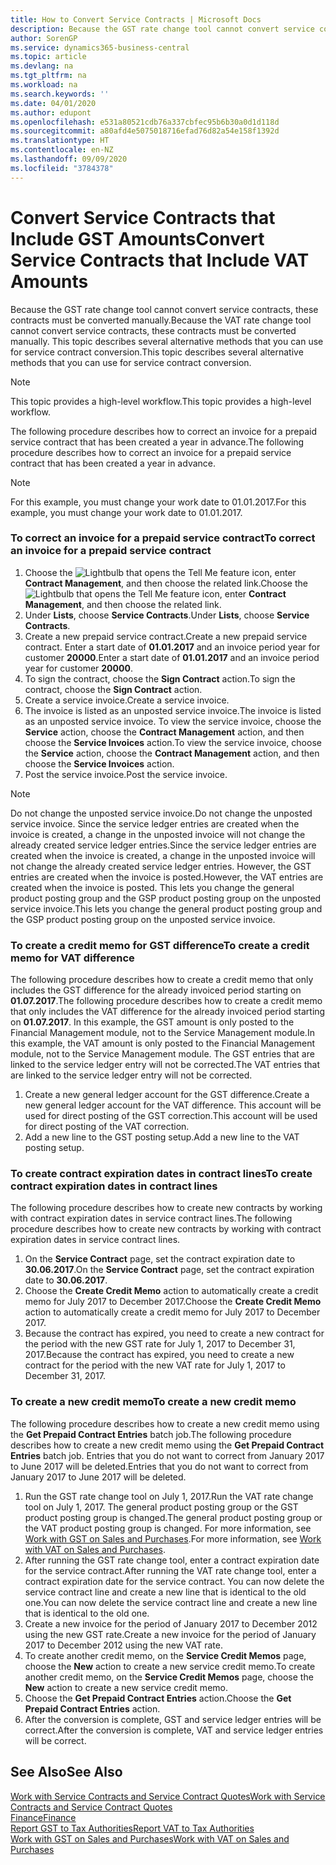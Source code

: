 ```yaml
---
title: How to Convert Service Contracts | Microsoft Docs
description: Because the GST rate change tool cannot convert service contracts, these contracts must be converted manually. This topic describes several alternative methods that you can use for service contract conversion.
author: SorenGP
ms.service: dynamics365-business-central
ms.topic: article
ms.devlang: na
ms.tgt_pltfrm: na
ms.workload: na
ms.search.keywords: ''
ms.date: 04/01/2020
ms.author: edupont
ms.openlocfilehash: e531a80521cdb76a337cbfec95b6b30a0d1d118d
ms.sourcegitcommit: a80afd4e5075018716efad76d82a54e158f1392d
ms.translationtype: HT
ms.contentlocale: en-NZ
ms.lasthandoff: 09/09/2020
ms.locfileid: "3784378"
---
```

# <a name="convert-service-contracts-that-include-vat-amounts"></a><span data-ttu-id="f5494-104">Convert Service Contracts that Include GST Amounts</span><span class="sxs-lookup"><span data-stu-id="f5494-104">Convert Service Contracts that Include VAT Amounts</span></span>
<span data-ttu-id="f5494-105">Because the GST rate change tool cannot convert service contracts, these contracts must be converted manually.</span><span class="sxs-lookup"><span data-stu-id="f5494-105">Because the VAT rate change tool cannot convert service contracts, these contracts must be converted manually.</span></span> <span data-ttu-id="f5494-106">This topic describes several alternative methods that you can use for service contract conversion.</span><span class="sxs-lookup"><span data-stu-id="f5494-106">This topic describes several alternative methods that you can use for service contract conversion.</span></span>  

> [!NOTE]  
>  <span data-ttu-id="f5494-107">This topic provides a high-level workflow.</span><span class="sxs-lookup"><span data-stu-id="f5494-107">This topic provides a high-level workflow.</span></span>  

 <span data-ttu-id="f5494-108">The following procedure describes how to correct an invoice for a prepaid service contract that has been created a year in advance.</span><span class="sxs-lookup"><span data-stu-id="f5494-108">The following procedure describes how to correct an invoice for a prepaid service contract that has been created a year in advance.</span></span>  

> [!NOTE]  
>  <span data-ttu-id="f5494-109">For this example, you must change your work date to 01.01.2017.</span><span class="sxs-lookup"><span data-stu-id="f5494-109">For this example, you must change your work date to 01.01.2017.</span></span>  

### <a name="to-correct-an-invoice-for-a-prepaid-service-contract"></a><span data-ttu-id="f5494-110">To correct an invoice for a prepaid service contract</span><span class="sxs-lookup"><span data-stu-id="f5494-110">To correct an invoice for a prepaid service contract</span></span>  
1. <span data-ttu-id="f5494-111">Choose the ![Lightbulb that opens the Tell Me feature](media/ui-search/search_small.png "Tell me what you want to do") icon, enter **Contract Management**, and then choose the related link.</span><span class="sxs-lookup"><span data-stu-id="f5494-111">Choose the ![Lightbulb that opens the Tell Me feature](media/ui-search/search_small.png "Tell me what you want to do") icon, enter **Contract Management**, and then choose the related link.</span></span>  
2. <span data-ttu-id="f5494-112">Under **Lists**, choose **Service Contracts**.</span><span class="sxs-lookup"><span data-stu-id="f5494-112">Under **Lists**, choose **Service Contracts**.</span></span>  
3. <span data-ttu-id="f5494-113">Create a new prepaid service contract.</span><span class="sxs-lookup"><span data-stu-id="f5494-113">Create a new prepaid service contract.</span></span> <span data-ttu-id="f5494-114">Enter a start date of **01.01.2017** and an invoice period year for customer **20000**.</span><span class="sxs-lookup"><span data-stu-id="f5494-114">Enter a start date of **01.01.2017** and an invoice period year for customer **20000**.</span></span>  
4. <span data-ttu-id="f5494-115">To sign the contract, choose the **Sign Contract** action.</span><span class="sxs-lookup"><span data-stu-id="f5494-115">To sign the contract, choose the **Sign Contract** action.</span></span>  
5. <span data-ttu-id="f5494-116">Create a service invoice.</span><span class="sxs-lookup"><span data-stu-id="f5494-116">Create a service invoice.</span></span>
6. <span data-ttu-id="f5494-117">The invoice is listed as an unposted service invoice.</span><span class="sxs-lookup"><span data-stu-id="f5494-117">The invoice is listed as an unposted service invoice.</span></span> <span data-ttu-id="f5494-118">To view the service invoice, choose the **Service** action, choose the **Contract Management** action, and then choose the **Service Invoices** action.</span><span class="sxs-lookup"><span data-stu-id="f5494-118">To view the service invoice, choose the **Service** action, choose the **Contract Management** action, and then choose the **Service Invoices** action.</span></span>  
7. <span data-ttu-id="f5494-119">Post the service invoice.</span><span class="sxs-lookup"><span data-stu-id="f5494-119">Post the service invoice.</span></span>  

> [!NOTE]  
>  <span data-ttu-id="f5494-120">Do not change the unposted service invoice.</span><span class="sxs-lookup"><span data-stu-id="f5494-120">Do not change the unposted service invoice.</span></span> <span data-ttu-id="f5494-121">Since the service ledger entries are created when the invoice is created, a change in the unposted invoice will not change the already created service ledger entries.</span><span class="sxs-lookup"><span data-stu-id="f5494-121">Since the service ledger entries are created when the invoice is created, a change in the unposted invoice will not change the already created service ledger entries.</span></span> <span data-ttu-id="f5494-122">However, the GST entries are created when the invoice is posted.</span><span class="sxs-lookup"><span data-stu-id="f5494-122">However, the VAT entries are created when the invoice is posted.</span></span> <span data-ttu-id="f5494-123">This lets you change the general product posting group and the GSP product posting group on the unposted service invoice.</span><span class="sxs-lookup"><span data-stu-id="f5494-123">This lets you change the general product posting group and the GSP product posting group on the unposted service invoice.</span></span>  

### <a name="to-create-a-credit-memo-for-vat-difference"></a><span data-ttu-id="f5494-124">To create a credit memo for GST difference</span><span class="sxs-lookup"><span data-stu-id="f5494-124">To create a credit memo for VAT difference</span></span>  
<span data-ttu-id="f5494-125">The following procedure describes how to create a credit memo that only includes the GST difference for the already invoiced period starting on **01.07.2017**.</span><span class="sxs-lookup"><span data-stu-id="f5494-125">The following procedure describes how to create a credit memo that only includes the VAT difference for the already invoiced period starting on **01.07.2017**.</span></span> <span data-ttu-id="f5494-126">In this example, the GST amount is only posted to the Financial Management module, not to the Service Management module.</span><span class="sxs-lookup"><span data-stu-id="f5494-126">In this example, the VAT amount is only posted to the Financial Management module, not to the Service Management module.</span></span> <span data-ttu-id="f5494-127">The GST entries that are linked to the service ledger entry will not be corrected.</span><span class="sxs-lookup"><span data-stu-id="f5494-127">The VAT entries that are linked to the service ledger entry will not be corrected.</span></span>  

1. <span data-ttu-id="f5494-128">Create a new general ledger account for the GST difference.</span><span class="sxs-lookup"><span data-stu-id="f5494-128">Create a new general ledger account for the VAT difference.</span></span> <span data-ttu-id="f5494-129">This account will be used for direct posting of the GST correction.</span><span class="sxs-lookup"><span data-stu-id="f5494-129">This account will be used for direct posting of the VAT correction.</span></span>  
2. <span data-ttu-id="f5494-130">Add a new line to the GST posting setup.</span><span class="sxs-lookup"><span data-stu-id="f5494-130">Add a new line to the VAT posting setup.</span></span>  

### <a name="to-create-contract-expiration-dates-in-contract-lines"></a><span data-ttu-id="f5494-131">To create contract expiration dates in contract lines</span><span class="sxs-lookup"><span data-stu-id="f5494-131">To create contract expiration dates in contract lines</span></span>  
<span data-ttu-id="f5494-132">The following procedure describes how to create new contracts by working with contract expiration dates in service contract lines.</span><span class="sxs-lookup"><span data-stu-id="f5494-132">The following procedure describes how to create new contracts by working with contract expiration dates in service contract lines.</span></span>  

1. <span data-ttu-id="f5494-133">On the **Service Contract** page, set the contract expiration date to **30.06.2017**.</span><span class="sxs-lookup"><span data-stu-id="f5494-133">On the **Service Contract** page, set the contract expiration date to **30.06.2017**.</span></span>  
2. <span data-ttu-id="f5494-134">Choose the **Create Credit Memo** action to automatically create a credit memo for July 2017 to December 2017.</span><span class="sxs-lookup"><span data-stu-id="f5494-134">Choose the **Create Credit Memo** action to automatically create a credit memo for July 2017 to December 2017.</span></span>  
3. <span data-ttu-id="f5494-135">Because the contract has expired, you need to create a new contract for the period with the new GST rate for July 1, 2017 to December 31, 2017.</span><span class="sxs-lookup"><span data-stu-id="f5494-135">Because the contract has expired, you need to create a new contract for the period with the new VAT rate for July 1, 2017 to December 31, 2017.</span></span>  

### <a name="to-create-a-new-credit-memo"></a><span data-ttu-id="f5494-136">To create a new credit memo</span><span class="sxs-lookup"><span data-stu-id="f5494-136">To create a new credit memo</span></span>  
<span data-ttu-id="f5494-137">The following procedure describes how to create a new credit memo using the **Get Prepaid Contract Entries** batch job.</span><span class="sxs-lookup"><span data-stu-id="f5494-137">The following procedure describes how to create a new credit memo using the **Get Prepaid Contract Entries** batch job.</span></span> <span data-ttu-id="f5494-138">Entries that you do not want to correct from January 2017 to June 2017 will be deleted.</span><span class="sxs-lookup"><span data-stu-id="f5494-138">Entries that you do not want to correct from January 2017 to June 2017 will be deleted.</span></span>  

1. <span data-ttu-id="f5494-139">Run the GST rate change tool on July 1, 2017.</span><span class="sxs-lookup"><span data-stu-id="f5494-139">Run the VAT rate change tool on July 1, 2017.</span></span> <span data-ttu-id="f5494-140">The general product posting group or the GST product posting group is changed.</span><span class="sxs-lookup"><span data-stu-id="f5494-140">The general product posting group or the VAT product posting group is changed.</span></span> <span data-ttu-id="f5494-141">For more information, see [Work with GST on Sales and Purchases](finance-work-with-vat.md).</span><span class="sxs-lookup"><span data-stu-id="f5494-141">For more information, see [Work with VAT on Sales and Purchases](finance-work-with-vat.md).</span></span>  
2. <span data-ttu-id="f5494-142">After running the GST rate change tool, enter a contract expiration date for the service contract.</span><span class="sxs-lookup"><span data-stu-id="f5494-142">After running the VAT rate change tool, enter a contract expiration date for the service contract.</span></span> <span data-ttu-id="f5494-143">You can now delete the service contract line and create a new line that is identical to the old one.</span><span class="sxs-lookup"><span data-stu-id="f5494-143">You can now delete the service contract line and create a new line that is identical to the old one.</span></span>  
3. <span data-ttu-id="f5494-144">Create a new invoice for the period of January 2017 to December 2012 using the new GST rate.</span><span class="sxs-lookup"><span data-stu-id="f5494-144">Create a new invoice for the period of January 2017 to December 2012 using the new VAT rate.</span></span>  
4. <span data-ttu-id="f5494-145">To create another credit memo, on the **Service Credit Memos** page, choose the **New** action to create a new service credit memo.</span><span class="sxs-lookup"><span data-stu-id="f5494-145">To create another credit memo, on the **Service Credit Memos** page, choose the **New** action to create a new service credit memo.</span></span>  
5. <span data-ttu-id="f5494-146">Choose the **Get Prepaid Contract Entries** action.</span><span class="sxs-lookup"><span data-stu-id="f5494-146">Choose the **Get Prepaid Contract Entries** action.</span></span>  
6. <span data-ttu-id="f5494-147">After the conversion is complete, GST and service ledger entries will be correct.</span><span class="sxs-lookup"><span data-stu-id="f5494-147">After the conversion is complete, VAT and service ledger entries will be correct.</span></span>  

## <a name="see-also"></a><span data-ttu-id="f5494-148">See Also</span><span class="sxs-lookup"><span data-stu-id="f5494-148">See Also</span></span>  
[<span data-ttu-id="f5494-149">Work with Service Contracts and Service Contract Quotes</span><span class="sxs-lookup"><span data-stu-id="f5494-149">Work with Service Contracts and Service Contract Quotes</span></span>](service-how-to-create-service-contracts-and-service-contract-quotes.md)  
[<span data-ttu-id="f5494-150">Finance</span><span class="sxs-lookup"><span data-stu-id="f5494-150">Finance</span></span>](finance.md)  
[<span data-ttu-id="f5494-151">Report GST to Tax Authorities</span><span class="sxs-lookup"><span data-stu-id="f5494-151">Report VAT to Tax Authorities</span></span>](finance-how-report-vat.md)  
[<span data-ttu-id="f5494-152">Work with GST on Sales and Purchases</span><span class="sxs-lookup"><span data-stu-id="f5494-152">Work with VAT on Sales and Purchases</span></span>](finance-work-with-vat.md)  
